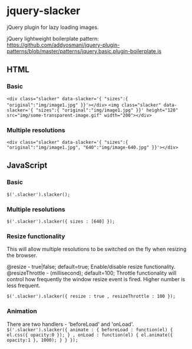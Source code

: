 jquery-slacker
=============

jQuery plugin for lazy loading images.

jQuery lightweight boilerplate pattern: https://github.com/addyosmani/jquery-plugin-patterns/blob/master/patterns/jquery.basic.plugin-boilerplate.js

HTML
----------
### Basic

`<div class="slacker" data-slacker='{ "sizes":{ "original":"img/image1.jpg" }}'></div>`
`<img class="slacker" data-slacker='{ "sizes":{ "original":"img/image1.jpg" }}' height="120" src="img/some-transparent-image.gif" width="200"></div>`

### Multiple resolutions

`<div class="slacker" data-slacker='{ "sizes":{ "original":"img/image1.jpg", "640":"img/image-640.jpg" }}'></div>`

JavaScript
----------------

### Basic

`$('.slacker').slacker();`

### Multiple resolutions

`$('.slacker').slacker({
  sizes : [640]
});`

### Resize functionality

This will allow multiple resolutions to be switched on the fly when resizing the browser.

@resize - true|false; default=true; Enable/disable resize functionality.<br />
@resizeThrottle - (millisecond); default=100; Throttle functionality will control how frequently the window resize event is fired.  Higher number is less frequent.

`$('.slacker').slacker({
	resize : true
	, resizeThrottle : 100
});`

### Animation

There are two handlers - 'beforeLoad' and 'onLoad'.
`$('.slacker').slacker({
	animate : {
		beforeLoad : function(el) {
			el.css({ opacity:0 });
		}
		, onLoad : function(el) {
			el.animate({ opacity:1 }, 1000);
		}
	}
});`